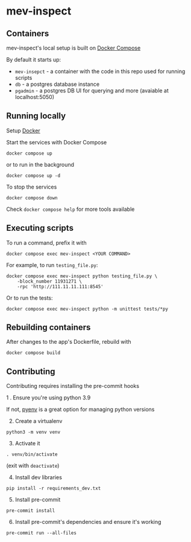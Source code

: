 # mev-inspect

## Containers
mev-inspect's local setup is built on [Docker Compose](https://docs.docker.com/compose/)

By default it starts up:
- `mev-insepct` - a container with the code in this repo used for running scripts
- `db` - a postgres database instance
- `pgadmin` - a postgres DB UI for querying and more (avaiable at localhost:5050)

## Running locally
Setup [Docker](https://www.docker.com/products/docker-desktop)

Start the services with Docker Compose
```
docker compose up
```
or to run in the background
```
docker compose up -d
```

To stop the services
```
docker compose down
```

Check `docker compose help` for more tools available

## Executing scripts
To run a command, prefix it with
```
docker compose exec mev-inspect <YOUR COMMAND>
```

For example, to run `testing_file.py`:
```
docker compose exec mev-inspect python testing_file.py \
    -block_number 11931271 \
    -rpc 'http://111.11.11.111:8545'
```

Or to run the tests:
```
docker compose exec mev-inspect python -m unittest tests/*py
```

## Rebuilding containers
After changes to the app's Dockerfile, rebuild with
```
docker compose build
```

## Contributing
Contributing requires installing the pre-commit hooks

1 . Ensure you're using python 3.9

If not, [pyenv](https://github.com/pyenv/pyenv) is a great option for managing python versions

2. Create a virtualenv
```
python3 -m venv venv
```

3. Activate it
```
. venv/bin/activate
```
(exit with `deactivate`)

4. Install dev libraries
```
pip install -r requirements_dev.txt
```

5. Install pre-commit
```
pre-commit install
```

6. Install pre-commit's dependencies and ensure it's working
```
pre-commit run --all-files
```
